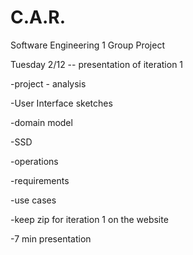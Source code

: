 # C.A.R.
Software Engineering 1 Group Project

Tuesday 2/12 -- presentation of iteration 1 
 
 -project - analysis
 
 -User Interface sketches
 
 -domain model
 
 -SSD
 
 -operations
 
 -requirements
 
 -use cases
 
 -keep zip for iteration 1 on the website
 
 -7 min presentation 
